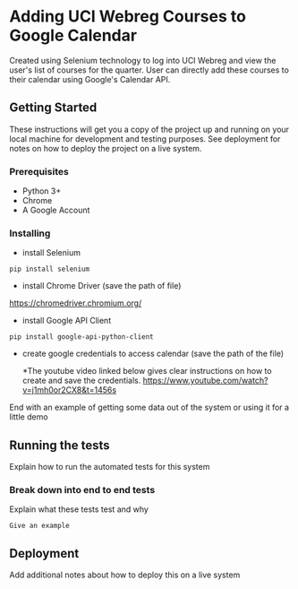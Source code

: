 # Adding UCI Webreg Courses to Google Calendar

 Created using Selenium technology to log into UCI Webreg and view the user's list of courses for the quarter. User can directly add these courses to their calendar using Google's Calendar API.

## Getting Started

These instructions will get you a copy of the project up and running on your local machine for development and testing purposes. See deployment for notes on how to deploy the project on a live system.

### Prerequisites

* Python 3+
* Chrome
* A Google Account

### Installing

* install Selenium

```
pip install selenium
```

* install Chrome Driver (save the path of file)

https://chromedriver.chromium.org/

* install Google API Client

```
pip install google-api-python-client
```

* create google credentials to access calendar (save the path of the file)

    *The youtube video linked below gives clear instructions on how to create and save the credentials.
https://www.youtube.com/watch?v=j1mh0or2CX8&t=1456s

End with an example of getting some data out of the system or using it for a little demo

## Running the tests

Explain how to run the automated tests for this system

### Break down into end to end tests

Explain what these tests test and why

```
Give an example
```

## Deployment

Add additional notes about how to deploy this on a live system




